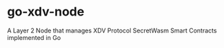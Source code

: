 # go-xdv-node
A Layer 2 Node that manages XDV Protocol SecretWasm Smart Contracts implemented in Go
